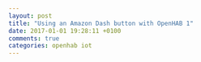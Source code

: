 ```yaml
---
layout: post
title: "Using an Amazon Dash button with OpenHAB 1"
date: 2017-01-01 19:28:11 +0100
comments: true
categories: openhab iot
---
```

